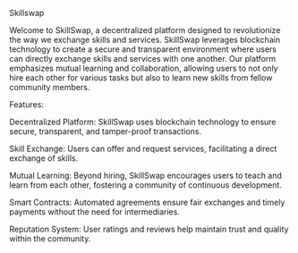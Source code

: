 Skillswap

Welcome to SkillSwap, a decentralized platform designed to revolutionize the way we exchange skills and services. SkillSwap leverages blockchain technology to create a secure and transparent environment where users can directly exchange skills and services with one another. Our platform emphasizes mutual learning and collaboration, allowing users to not only hire each other for various tasks but also to learn new skills from fellow community members.

Features:

Decentralized Platform: SkillSwap uses blockchain technology to ensure secure, transparent, and tamper-proof transactions.

Skill Exchange: Users can offer and request services, facilitating a direct exchange of skills.

Mutual Learning: Beyond hiring, SkillSwap encourages users to teach and learn from each other, fostering a community of continuous development.

Smart Contracts: Automated agreements ensure fair exchanges and timely payments without the need for intermediaries.

Reputation System: User ratings and reviews help maintain trust and quality within the community.
